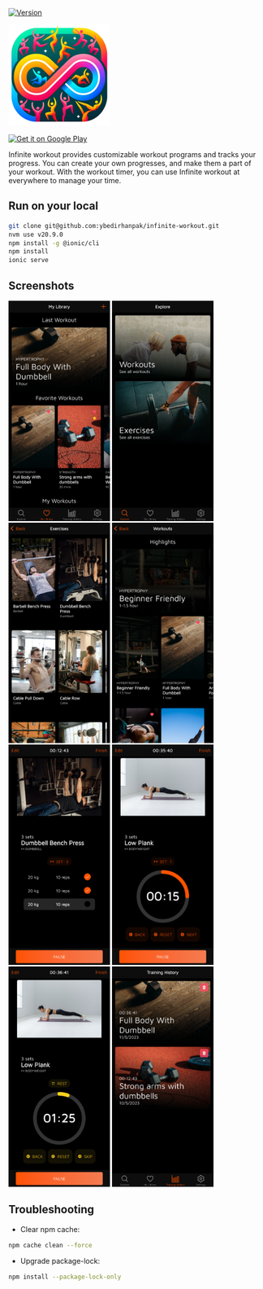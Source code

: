 [![Version](https://img.shields.io/github/v/release/ybedirhanpak/infinite-workout)](https://github.com/ybedirhanpak/infinite-workout/releases)

![Infinite Workout](https://raw.githubusercontent.com/ybedirhanpak/infinite-workout/master/.github/assets/logo_200x200.png)

<a href='https://play.google.com/store/apps/details?id=com.infinite.workout&pcampaignid=pcampaignidMKT-Other-global-all-co-prtnr-py-PartBadge-Mar2515-1'><img alt='Get it on Google Play' src='https://play.google.com/intl/en_us/badges/static/images/badges/en_badge_web_generic.png' height="70"/></a>

Infinite workout provides customizable workout programs and tracks your progress. You can create your own progresses, and make them a part of your workout. With the workout timer, you can use Infinite workout at everywhere to manage your time.

## Run on your local

```zsh
git clone git@github.com:ybedirhanpak/infinite-workout.git
nvm use v20.9.0
npm install -g @ionic/cli
npm install
ionic serve
```

## Screenshots

<div>
    <img alt='Get it on Google Play' src='https://raw.githubusercontent.com/ybedirhanpak/infinite-workout/master/.github/assets/screenshot_1.png' width="200"/>
    <img alt='Get it on Google Play' src='https://raw.githubusercontent.com/ybedirhanpak/infinite-workout/master/.github/assets/screenshot_2.png' width="200"/>
    <img alt='Get it on Google Play' src='https://raw.githubusercontent.com/ybedirhanpak/infinite-workout/master/.github/assets/screenshot_3.png' width="200"/>
    <img alt='Get it on Google Play' src='https://raw.githubusercontent.com/ybedirhanpak/infinite-workout/master/.github/assets/screenshot_4.png' width="200"/>
</div>

<div>
    <img alt='Get it on Google Play' src='https://raw.githubusercontent.com/ybedirhanpak/infinite-workout/master/.github/assets/screenshot_5.png' width="200"/>
    <img alt='Get it on Google Play' src='https://raw.githubusercontent.com/ybedirhanpak/infinite-workout/master/.github/assets/screenshot_6.png' width="200"/>
    <img alt='Get it on Google Play' src='https://raw.githubusercontent.com/ybedirhanpak/infinite-workout/master/.github/assets/screenshot_7.png' width="200"/>
    <img alt='Get it on Google Play' src='https://raw.githubusercontent.com/ybedirhanpak/infinite-workout/master/.github/assets/screenshot_8.png' width="200"/>
</div>

## Troubleshooting

- Clear npm cache:

```zsh
npm cache clean --force
```

- Upgrade package-lock:

```zsh
npm install --package-lock-only
```
